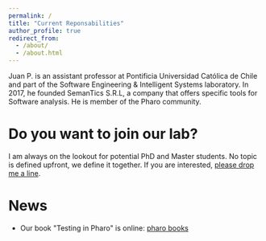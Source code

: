 ```yaml
---
permalink: /
title: "Current Reponsabilities"
author_profile: true
redirect_from: 
  - /about/
  - /about.html
---
```

Juan P. is an assistant professor at Pontificia Universidad Católica de Chile and part of the Software Engineering & Intelligent Systems laboratory. In 2017, he founded SemanTics S.R.L, a company that offers specific tools for Software analysis. He is member of the Pharo community.

Do you want to join our lab?
======
I am always on the lookout for potential PhD and Master students. No topic is defined upfront, we define it together. If you are interested, <a href="https://jpsandoval.github.io/cv/">please drop me a line</a>.


News
======
- Our book "Testing in Pharo" is online: [pharo books](https://pharo.org/news/2024-02-12-Book-Testing.html)
